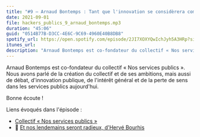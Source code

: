 ```yaml
---
title: "#9 – Arnaud Bontemps : Tant que l'innovation se considèrera comme une innovation, elle se cantonnera aux marges de l'action publique."
date: 2021-09-01
file: hackers_publics_9_arnaud_bontemps.mp3
duration: "45:06"
guid: "0514B77B-D3CC-4E6C-9C69-4960E40B8DB8"
spotify_url: https://open.spotify.com/episode/2JI7XOXYQwIchJyh5A3HRp?si=796ed0a314ed4cef
itunes_url:
description: "Arnaud Bontemps est co-fondateur du collectif « Nos services publics ». Nous avons parlé de la création du collectif et de ses ambitions, mais aussi de débat, d'innovation publique, de l'intérêt général et de la perte de sens dans les services publics aujourd'hui."
---
```

Arnaud Bontemps est co-fondateur du collectif « Nos services publics ». Nous avons parlé de la création du collectif et de ses ambitions, mais aussi de débat, d'innovation publique, de l'intérêt général et de la perte de sens dans les services publics aujourd'hui.

Bonne écoute !

Liens évoqués dans l'épisode :

* [Collectif « Nos services publics »](https://nosservicespublics.fr/)
* 📘 [Et nos lendemains seront radieux, d'Hervé Bourhis](http://www.gallimard.fr/Catalogue/GALLIMARD-JEUNESSE/Bandes-dessinees-hors-collection/Et-nos-lendemains-seront-radieux)
